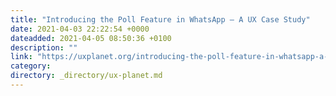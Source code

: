 ```yaml
---
title: "Introducing the Poll Feature in WhatsApp — A UX Case Study"
date: 2021-04-03 22:22:54 +0000
dateadded: 2021-04-05 08:50:36 +0100
description: ""
link: "https://uxplanet.org/introducing-the-poll-feature-in-whatsapp-a-ux-case-study-87f1390c2807?source=rss----819cc2aaeee0---4"
category:
directory: _directory/ux-planet.md
---
```

